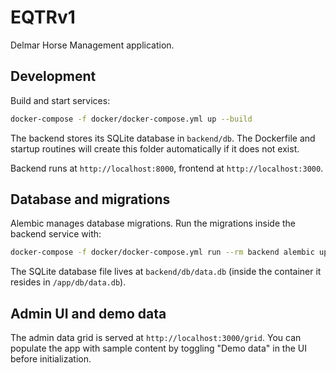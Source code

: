 # EQTRv1

Delmar Horse Management application.

## Development

Build and start services:

```bash
docker-compose -f docker/docker-compose.yml up --build
```

The backend stores its SQLite database in `backend/db`. The Dockerfile and
startup routines will create this folder automatically if it does not exist.

Backend runs at `http://localhost:8000`, frontend at `http://localhost:3000`.

## Database and migrations

Alembic manages database migrations. Run the migrations inside the backend
service with:

```bash
docker-compose -f docker/docker-compose.yml run --rm backend alembic upgrade head
```

The SQLite database file lives at `backend/db/data.db` (inside the container it
resides in `/app/db/data.db`).

## Admin UI and demo data

The admin data grid is served at `http://localhost:3000/grid`. You can populate
the app with sample content by toggling "Demo data" in the UI before
initialization.
